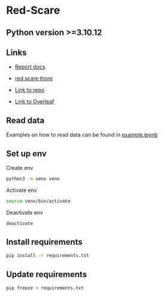 # Red-Scare

## Python version >=3.10.12

## Links
- [Report docs](https://drive.google.com/drive/folders/1W_EWitnYJpkVWnakoz5EF27qoRUI0tSa?usp=drive_link)

- [red scare thore](https://github.com/thorehusfeldt/algdes-labs/tree/master/red-scare)

- [Link to repo](https://github.com/borchand/Red-Scare)

- [Link to Overleaf ](https://www.overleaf.com/project/67223c5d16737d416959d718)

## Read data
Examples on how to read data can be found in [example.ipynb](example.ipynb)

## Set up env
Create env
```bash
python3 -m venv venv
```
Activate env
```bash
source venv/bin/activate
```
Deactivate env
```bash
deactivate
```

## Install requirements
```bash
pip install -r requirements.txt
```

## Update requirements
```bash
pip freeze > requirements.txt
```


